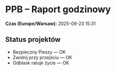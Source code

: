 # PPB – Raport godzinowy
**Czas (Europe/Warsaw):** 2025-09-23 15:31

## Status projektów
- Bezpieczny Pieszy — OK
- Zwolnij przy przejściu — OK
- Odblask ratuje życie — OK

